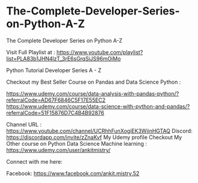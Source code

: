 # The-Complete-Developer-Series-on-Python-A-Z
The Complete Developer Series on Python A-Z

Visit Full Playlist at : https://www.youtube.com/playlist?list=PLA83b1JHN4lzT_3rE6sGrqSiJS96mOiMo

Python Tutorial Developer Series A - Z


Checkout my Best Seller Course on Pandas and Data Science Python : 

https://www.udemy.com/course/data-analysis-with-pandas-python/?referralCode=AD67F6846C5F17E55EC2
https://www.udemy.com/course/data-science-with-python-and-pandas/?referralCode=51F15876D7C4B4B92876


Channel URL : https://www.youtube.com/channel/UCRhhFunXogiEK3WiinHGTAQ
Discord: https://discordapp.com/invite/zZnaKvf
My Udemy profile Checkout My Other course on Python Data Science Machine learning : https://www.udemy.com/user/ankitmistry/

Connect with me here:

Facebook: https://www.facebook.com/ankit.mistry.52
